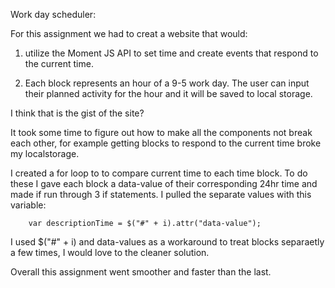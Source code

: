 Work day scheduler:

For this assignment we had to creat a website that would:

1. utilize the Moment JS API to set time and create events that respond to the current time.

2. Each block represents an hour of a 9-5 work day.  The user can input their planned activity for the hour and it will be saved to local storage.

I think that is the gist of the site?

It took some time to figure out how to make all the components not break each other, for example getting blocks to respond to the current time broke my localstorage. 

I created a for loop to to compare current time to each time block.  To do these I gave each block a data-value of their corresponding 24hr time and made if run through 3 if statements. I pulled the separate values with this variable:
        
        var descriptionTime = $("#" + i).attr("data-value");

I used $("#" + i) and data-values as a workaround to treat blocks separaetly a few times, I would love to the cleaner solution.

Overall this assignment went smoother and faster than the last.